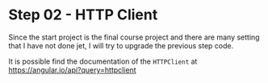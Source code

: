 # Step 02 - HTTP Client

Since the start project is the final course project and there are many setting that I have not done jet, I will try to upgrade the previous step code.

It is possible find the documentation of the `HTTPClient` at https://angular.io/api?query=httpclient




